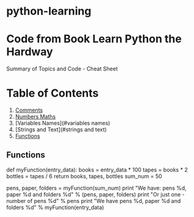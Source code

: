 # python-learning
# Code from Book Learn Python the Hardway
Summary of Topics and Code - Cheat Sheet

# Table of Contents
1. [Comments](#comments)
2. [Numbers Maths](#numbers_maths)
3. [Variables Names](#variables names)
4. [Strings and Text](#strings and text)
5. [Functions](#functions)


## Functions

def myFunction(entry_data):
    books = entry_data * 100
    tapes = books * 2
    bottles = tapes / 6
    return books, tapes, bottles
sum_num = 50

pens, paper, folders = myFunction(sum_num)
print "We have: pens %d, paper %d and folders %d" % (pens, paper, folders)
print "Or just one - number of pens %d" % pens
print "We have pens %d, paper %d and folders %d" % myFunction(entry_data)
   
